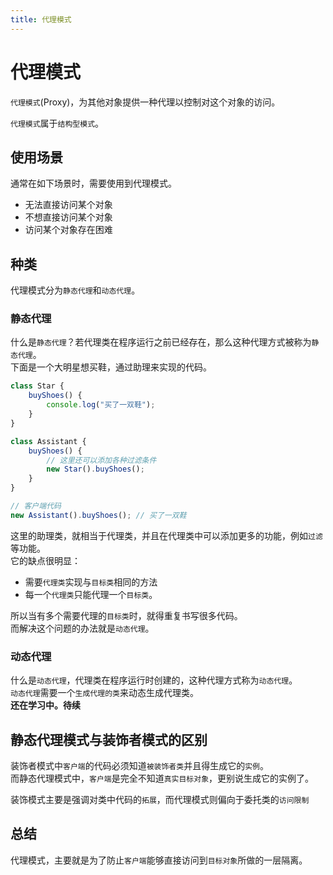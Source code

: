 ```yaml
---
title: 代理模式
---
```


# 代理模式
`代理模式`(Proxy)，为其他对象提供一种代理以控制对这个对象的访问。  

`代理模式`属于`结构型模式`。

## 使用场景
通常在如下场景时，需要使用到代理模式。  
* 无法直接访问某个对象
* 不想直接访问某个对象
* 访问某个对象存在困难

## 种类
代理模式分为`静态代理`和`动态代理`。

### 静态代理
什么是`静态代理`？若代理类在程序运行之前已经存在，那么这种代理方式被称为`静态代理`。  
下面是一个大明星想买鞋，通过助理来实现的代码。
```js
class Star {
    buyShoes() {
        console.log("买了一双鞋");
    }
}

class Assistant {
    buyShoes() {
        // 这里还可以添加各种过滤条件
        new Star().buyShoes();
    }
}

// 客户端代码
new Assistant().buyShoes(); // 买了一双鞋
```
这里的助理类，就相当于代理类，并且在代理类中可以添加更多的功能，例如`过滤`等功能。  
它的缺点很明显：
* 需要`代理类`实现与`目标类`相同的方法
* 每一个`代理类`只能代理一个`目标类`。

所以当有多个需要代理的`目标类`时，就得重复书写很多代码。  
而解决这个问题的办法就是`动态代理`。

### 动态代理
什么是`动态代理`，代理类在程序运行时创建的，这种代理方式称为`动态代理`。  
`动态代理`需要一个`生成代理的类`来动态生成代理类。  
**还在学习中。待续**

## 静态代理模式与装饰者模式的区别
装饰者模式中`客户端`的代码必须知道`被装饰者类`并且得生成它的`实例`。  
而静态代理模式中，`客户端`是完全不知道`真实目标对象`，更别说生成它的实例了。  

装饰模式主要是强调对类中代码的`拓展`，而代理模式则偏向于委托类的`访问限制`

## 总结
代理模式，主要就是为了防止`客户端`能够直接访问到`目标对象`所做的一层隔离。